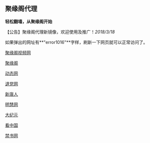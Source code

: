 
## **聚缘阁代理**

**轻松翻墙，从聚缘阁开始**

【公告】聚缘阁代理新镜像，欢迎使用及推广！_2018/3/18_

如果弹出的网址有**"error1016"**字样，刷新一下网页就可以正常访问了。

[聚缘阁视频网](http://ju9.6433.cf/tv)

[聚缘阁](http://jjt2.f44e4.cf/home)

 [动态网](http://ju9.6433.cf/home/?999)

[退党网](http://ju9.6433.cf/home/?id=8)

[新唐人](http://ju9.6433.cf/home/?id=5)

[明慧网](http://ju9.6433.cf/home/?id=3)

[大纪元](http://ju9.6433.cf/home/?id=7)


[看中国](http://ju9.6433.cf/home/?id=11)

[禁书网](http://ju9.6433.cf/?home/id=16)

 






